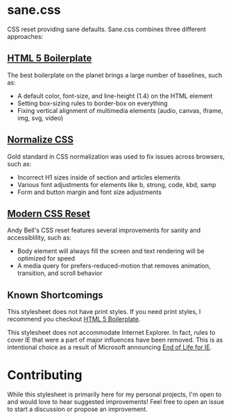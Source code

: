 # sane.css
CSS reset providing sane defaults.  Sane.css combines three different approaches:

## [HTML 5 Boilerplate](https://github.com/h5bp/main.css)
The best boilerplate on the planet brings a large number of baselines, such as:

- A default color, font-size, and line-height (1.4) on the HTML element
- Setting box-sizing rules to border-box on everything
- Fixing vertical alignment of multimedia elements (audio, canvas, iframe, img, svg, video)

## [Normalize CSS](https://github.com/necolas/normalize.css)
Gold standard in CSS normalization was used to fix issues across browsers, such as:

- Incorrect H1 sizes inside of section and articles elements
- Various font adjustments for elements like b, strong, code, kbd, samp
- Form and button margin and font size adjustments

## [Modern CSS Reset](https://github.com/andy-piccalilli/modern-css-reset)
Andy Bell's CSS reset features several improvements for sanity and accessiblility, such as:

- Body element will always fill the screen and text rendering will be optimized for speed
- A media query for prefers-reduced-motion that removes animation, transition, and scroll behavior

## Known Shortcomings
This stylesheet does not have print styles.  If you need print styles, I recommend you checkout [HTML 5 Boilerplate](https://github.com/h5bp/main.css).

This stylesheet does not accommodate Internet Explorer.  In fact, rules to cover IE that were a part of major influences have been removed.  This is as intentional choice as a result of Microsoft announcing [End of Life for IE](https://docs.microsoft.com/en-us/lifecycle/announcements/internet-explorer-11-end-of-support).

# Contributing
While this stylesheet is primarily here for my personal projects, I'm open to and would love to hear suggested improvements!  Feel free to open an issue to start a discussion or propose an improvement.
